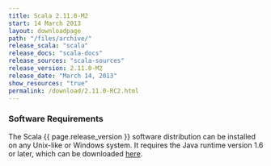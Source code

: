 ```yaml
---
title: Scala 2.11.0-M2
start: 14 March 2013
layout: downloadpage
path: "/files/archive/"
release_scala: "scala"
release_docs: "scala-docs"
release_sources: "scala-sources"
release_version: 2.11.0-M2
release_date: "March 14, 2013"
show_resources: "true"
permalink: /download/2.11.0-RC2.html
---
```


### Software Requirements

The Scala {{ page.release_version }} software distribution can be installed on any Unix-like or Windows system.
It requires the Java runtime version 1.6 or later, which can be downloaded [here](http://www.java.com/).


